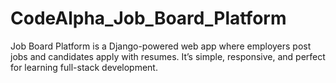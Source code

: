 # CodeAlpha_Job_Board_Platform
Job Board Platform is a Django-powered web app where employers post jobs and candidates apply with resumes. It’s simple, responsive, and perfect for learning full-stack development.

